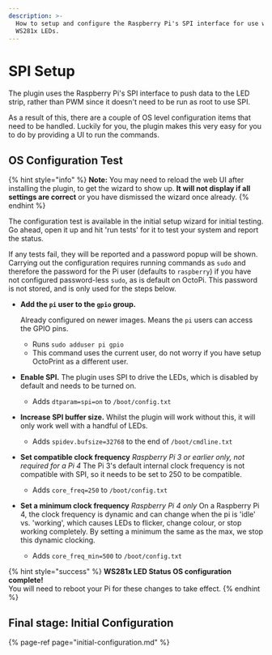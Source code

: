 ```yaml
---
description: >-
  How to setup and configure the Raspberry Pi's SPI interface for use with
  WS281x LEDs.
---
```


# SPI Setup

The plugin uses the Raspberry Pi's SPI interface to push data to the LED strip, rather than PWM since it doesn't need to be run as root to use SPI.

As a result of this, there are a couple of OS level configuration items that need to be handled. Luckily for you, the plugin makes this very easy for you to do by providing a UI to run the commands.

## OS Configuration Test

{% hint style="info" %}
**Note:** You may need to reload the web UI after installing the plugin, to get the wizard to show up. **It will not display if all settings are correct** or you have dismissed the wizard once already.
{% endhint %}

The configuration test is available in the initial setup wizard for initial testing. Go ahead, open it up and hit 'run tests' for it to test your system and report the status.

If any tests fail, they will be reported and a password popup will be shown. Carrying out the configuration requires running commands as `sudo` and therefore the password for the Pi user \(defaults to `raspberry`\)  if you have not configured password-less `sudo`, as is default on OctoPi. This password is not stored, and is only used for the steps below.

* **Add the `pi` user to the `gpio` group.**

  Already configured on newer images. Means the `pi` users can access the GPIO pins.

  * Runs `sudo adduser pi gpio`
  * This command uses the current user, do not worry if you have setup OctoPrint as a different user.

* **Enable SPI.** The plugin uses SPI to drive the LEDs, which is disabled by default and needs to be turned on.
  * Adds `dtparam=spi=on` to `/boot/config.txt`
* **Increase SPI buffer size.**  Whilst the plugin will work without this, it will only work well with a handful of LEDs.
  * Adds `spidev.bufsize=32768` to the end of `/boot/cmdline.txt`
* **Set compatible clock frequency** _Raspberry Pi 3 or earlier only, not required for a Pi 4_  The Pi 3's default internal clock frequency is not compatible with SPI, so it needs to be set to 250 to be compatible.
  * Adds `core_freq=250` to `/boot/config.txt`
* **Set a minimum clock frequency** _Raspberry Pi 4 only_  On a Raspberry Pi 4, the clock frequency is dynamic and can change when the pi is 'idle' vs. 'working', which causes LEDs to flicker, change colour, or stop working completely. By setting a minimum the same as the max, we stop this dynamic clocking.
  * Adds `core_freq_min=500` to `/boot/config.txt`

{% hint style="success" %}
**WS281x LED Status OS configuration complete!**  
You will need to reboot your Pi for these changes to take effect.
{% endhint %}

## Final stage: Initial Configuration

{% page-ref page="initial-configuration.md" %}


